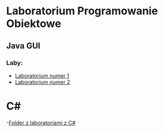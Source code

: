 # Laboratorium Programowanie Obiektowe
## Java GUI 
### Laby:
- [Laboratorium numer 1](https://github.com/Prawy126/Java/tree/main/Laby%20II/lab1)
- [Laboratorium numer 2](https://github.com/Prawy126/Java/tree/main/Laby%20II/lab2)

# C#
-[Folder z laboratoriami z C#](https:/github.com/Prawy126/Cs)
  
